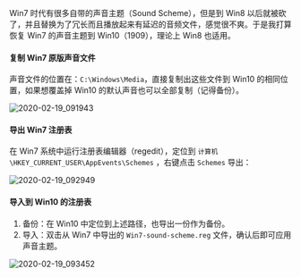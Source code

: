
Win7 时代有很多自带的声音主题（Sound Scheme），但是到 Win8 以后就被砍了，并且替换为了冗长而且播放起来有延迟的音频文件，感觉很不爽。于是我打算恢复 Win7 的声音主题到 Win10（1909），理论上 Win8 也适用。

#### 复制 Win7 原版声音文件

声音文件的位置在：`C:\Windows\Media`，直接复制出这些文件到 Win10 的相同位置，如果想覆盖掉 Win10 的默认声音也可以全部复制（记得备份）。

![2020-02-19_091943](2020-02-19_091943.png)

#### 导出 Win7 注册表

在 Win7 系统中运行注册表编辑器（regedit），定位到 `计算机\HKEY_CURRENT_USER\AppEvents\Schemes` ，右键点击 `Schemes` 导出：

![2020-02-19_092949](2020-02-19_092949.png)

#### 导入到 Win10 的注册表

1. 备份：在 Win10 中定位到上述路径，也导出一份作为备份。
2. 导入：双击从 Win7 中导出的 `Win7-sound-scheme.reg` 文件，确认后即可应用声音主题。

![2020-02-19_093452](2020-02-19_093452.png)
